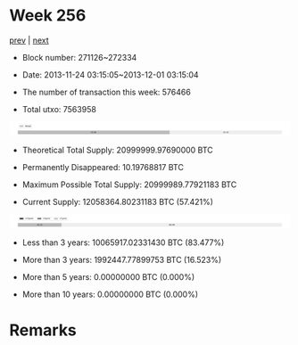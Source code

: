 # Week 256

[prev](week0255.md) | [next](week0257.md)

- Block number: 271126~272334

- Date: 2013-11-24 03:15:05~2013-12-01 03:15:04

- The number of transaction this week: 576466

- Total utxo: 7563958

![](../images/mined_week0256.png)

- Theoretical Total Supply: 20999999.97690000 BTC

- Permanently Disappeared: 10.19768817 BTC

- Maximum Possible Total Supply: 20999989.77921183 BTC

- Current Supply: 12058364.80231183 BTC (57.421%)

![](../images/year_week0256.png)


- Less than 3 years: 10065917.02331430 BTC (83.477%)

- More than 3 years: 1992447.77899753 BTC (16.523%)

- More than 5 years: 0.00000000 BTC (0.000%)

- More than 10 years: 0.00000000 BTC (0.000%)

# Remarks

